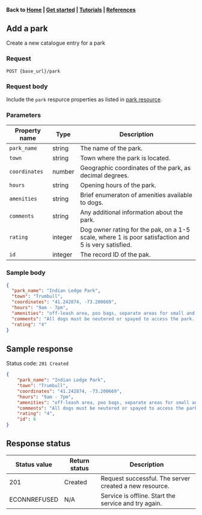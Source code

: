 #### Back to [Home](index.md) | [Get started](index.md#get-started) | [Tutorials](index.md#tutorials) | [References](index.md#reference)

## Add a park 
Create a new catalogue entry for a park

### Request
```
POST {base_url}/park
```

### Request body
Include  the `park` respurce properties as listed in [park resource](park-ref.md).

### Parameters    

| Property name   | Type   | Description   | 
|---|---|---|
| `park_name`  | string   | The name of the park.  |
| `town`  | string   | Town where the park is located.  |   
| `coordinates`  | number  | Geographic coordinates of the park, as decimal degrees. |   
| `hours`  | string   | Opening hours of the park.  |   
| `amenities`  | string  | Brief enumeraton of amenities available to dogs.  |  
| `comments`  | string   | Any additional information about the park.  |   
| `rating`  | integer  | Dog owner rating for the pak, on a 1-5 scale, where 1 is poor satisfaction and 5 is very satisfied.  |   
| `id`   | integer  | The record ID of the pak.  | 

### Sample body

```json
{
  "park_name": "Indian Ledge Park",
  "town": "Trumbull",
  "coordinates": "41.242874, -73.200669",
  "hours": "9am - 7pm",
  "amenities": "off-leash area, poo bags, separate areas for small and large dogs",
  "comments": "All dogs must be neutered or spayed to access the park. A Trumbull resident sticker is required for parking.",
  "rating": "4"
}
```

## Sample response
Status code: `201 Created`

```json
{
    "park_name": "Indian Ledge Park",
    "town": "Trumbull",
    "coordinates": "41.242874, -73.200669",
    "hours": "9am - 7pm",
    "amenities": "off-leash area, poo bags, separate areas for small and large dogs",
    "comments": "All dogs must be neutered or spayed to access the park. A Trumbull resident sticker is required for parking.",
    "rating": "4",
    "id": 6
}
```
## Response status
|Status value   | Return status  | Description   |   
|---|---|---|
| 201  | Created  | Request successful. The server created a new resource.  |  
| ECONNREFUSED| N/A| Service is offline. Start the service and try again.|
